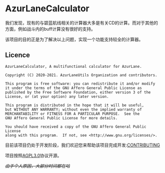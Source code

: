 # AzurLaneCalculator

我们发现，现有的与碧蓝航线相关的计算器大多是有关CD的计算。而对于其他的方面，例如战斗内的buff计算没有很好的支持。

该项目的目的正是为了解决以上问题，实现一个功能支持较全的计算器。

## Licence
```
AzurLaneCalculator, A multifunctional calculator for AzurLane.

Copyright (C) 2020-2021. AzurLaneUtils Organization and contributors.

This program is free software: you can redistribute it and/or modify
it under the terms of the GNU Affero General Public License as
published by the Free Software Foundation, either version 3 of the
License, or (at your option) any later version.

This program is distributed in the hope that it will be useful,
but WITHOUT ANY WARRANTY; without even the implied warranty of
MERCHANTABILITY or FITNESS FOR A PARTICULAR PURPOSE.  See the
GNU Affero General Public License for more details.

You should have received a copy of the GNU Affero General Public License
along with this program.  If not, see <http://www.gnu.org/licenses/>.
```

目前该项目仍处于开发阶段，我们欢迎您来帮助该项目完成开发:[CONTRIBUTING](./CONTRIBUTING.md)

项目按照[AGPL3.0](https://www.gnu.org/licenses/agpl-3.0.txt)协议开源。

<s><i>由于个人原因，大部分时间都在咕</i></s>
